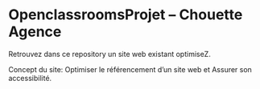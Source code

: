 # OpenclassroomsProjet – Chouette Agence

Retrouvez dans ce repository un site web existant optimiseZ. 

Concept du site: Optimiser le référencement d’un site web et Assurer son accessibilité.
